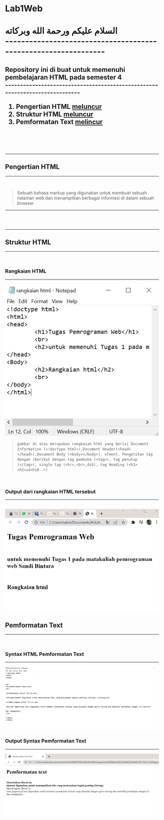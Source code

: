 # Lab1Web

<h1>السلام عليكم ورحمة الله وبركاته
<br>
---------------------------------------------------------------
<h2> Repository ini di buat untuk memenuhi pembelajaran HTML pada semester 4
<br>
----------------------------------------------------------------------------

1. Pengertian HTML	[meluncur](#Pengertian-HTML)
2. Struktur HTML	[meluncur](#Struktur-HTML)
3. Pemformatan Text	[melincur](#Pemformatan-Text)
<br>
<br>

---
## Pengertian HTML
---
<br>

> Sebuah bahasa markup yang digunakan untuk membuat
sebuah halaman web dan menampilkan berbagai informasi di
dalam sebuah browser
<hr>
<br>
<br>

---
## Struktur HTML
---
<br>

### Rangkaian HTML
---
![rangkaian.PNG](foto/rangkaian.PNG)
<br>
> ``gambar di atas merupakan rangkaian html yang berisi Document Information (<!doctype html>),Document Header(<head></head>),Document Body (<body></body>), elment. Pengetikan tag dengan (berikut dengan tag pembuka (<tag>), tag penutup (</tag>), single tag (<hr>,<br>,dsb), tag Heading (<h1><h2>sd<h10..>)``
<br>

### Output dari rangkaian HTML tersebut
---
![rangkaian_output.PNG](foto/rangkaian_output.PNG)
<br>
---

## Pemformatan Text
---
<br>

### Syntax HTML Pemformatan Text
---
![Sintak_output_pemformatan_text.PNG](foto/Sintak_output_pemformatan_text.PNG)
<br>

### Output Syntax Pemformatan Text
---
![output_pemformatan_text.PNG](foto/output_pemformatan_text.PNG)
<br>


